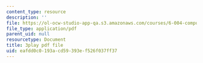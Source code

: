 ```yaml
---
content_type: resource
description: ''
file: https://ol-ocw-studio-app-qa.s3.amazonaws.com/courses/6-004-computation-structures-spring-2017/eafdd0c0193acd59393ef526f037ff37_0LqS5QtpSVE.pdf
file_type: application/pdf
parent_uid: null
resourcetype: Document
title: 3play pdf file
uid: eafdd0c0-193a-cd59-393e-f526f037ff37
---
```

